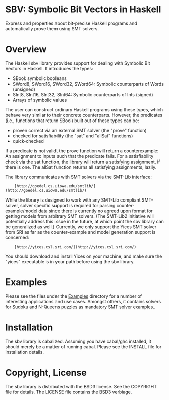 SBV: Symbolic Bit Vectors in Haskell
====================================

Express and properties about bit-precise Haskell programs and automatically prove
them using SMT solvers.

Overview
========
The Haskell sbv library provides support for dealing with Symbolic Bit Vectors
in Haskell. It introduces the types:

  - SBool: symbolic booleans
  - SWord8, SWord16, SWord32, SWord64: Symbolic counterparts of Words (unsigned)
  - SInt8,  SInt16,  SInt32,  SInt64: Symbolic counterparts of Ints (signed)
  - Arrays of symbolic values

The user can construct ordinary Haskell programs using these types, which behave
very similar to their concrete counterparts. However, the predicates (i.e., functions
that return SBool) built out of these types can be:

  - proven correct via an external SMT solver (the "prove" function)
  - checked for satisfiability (the "sat" and "allSat" functions)
  - quick-checked

If a predicate is not valid, the prove function will return a counterexample: An 
assignment to inputs such that the predicate fails. For a satisfiability
check via the sat function, the library will return a satisfying assignment, if
there is one. The allSat function returns all satisfying assignments, lazily.

The library communicates with SMT solvers via the SMT-Lib interface:
     
        [http://goedel.cs.uiowa.edu/smtlib/](http://goedel.cs.uiowa.edu/smtlib/)

While the library is designed to work with any SMT-Lib compliant SMT-solver,
solver specific support is required for parsing counter-example/model data since
there is currently no agreed upon format for getting models from arbitrary SMT
solvers. (The SMT-Lib2 initiative will potentially address this issue in the
future, at which point the sbv library can be generalized as well.)
Currently, we only support the Yices SMT solver from SRI as far as the counter-example
and model generation support is concerned:

        [http://yices.csl.sri.com/](http://yices.csl.sri.com/)

You should download and install Yices on your machine, and make sure the
"yices" executable is in your path before using the sbv library.

Examples
=========
Please see the files under the [Examples](http://github.com/LeventErkok/sbv/tree/master/Data/SBV/Examples)
directory for a number of interesting applications and use cases. Amongst others, it contains solvers for
Sudoku and N-Queens puzzles as mandatory SMT solver examples..

Installation
============
The sbv library is cabalized. Assuming you have cabal/ghc installed, it should merely
be a matter of running cabal. Please see the INSTALL file for installation details.

Copyright, License
==================
The sbv library is distributed with the BSD3 license. See the COPYRIGHT file for
details. The LICENSE file contains the BSD3 verbiage.
